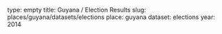type: empty
title: Guyana / Election Results
slug: places/guyana/datasets/elections
place: guyana
dataset: elections
year: 2014
